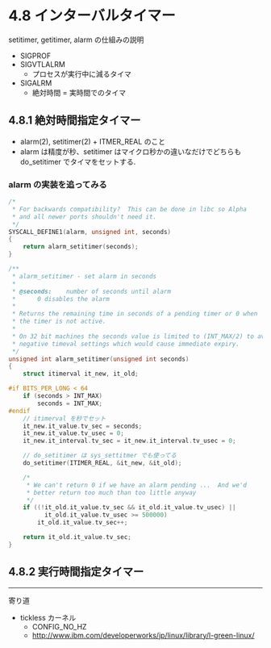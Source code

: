 
# 4.8 インターバルタイマー

setitimer, getitimer, alarm の仕組みの説明

 * SIGPROF
 * SIGVTLALRM
   * プロセスが実行中に減るタイマ
 * SIGALRM
   * 絶対時間 = 実時間でのタイマ

## 4.8.1 絶対時間指定タイマー

 * alarm(2), setitimer(2) + ITMER_REAL のこと
 * alarm は精度が秒、setitimer はマイクロ秒かの違いなだけでどちらも do_setitimer でタイマをセットする.

### alarm の実装を追ってみる

```c
/*
 * For backwards compatibility?  This can be done in libc so Alpha
 * and all newer ports shouldn't need it.
 */
SYSCALL_DEFINE1(alarm, unsigned int, seconds)
{
	return alarm_setitimer(seconds);
}
```

```c
/**
 * alarm_setitimer - set alarm in seconds
 *
 * @seconds:	number of seconds until alarm
 *		0 disables the alarm
 *
 * Returns the remaining time in seconds of a pending timer or 0 when
 * the timer is not active.
 *
 * On 32 bit machines the seconds value is limited to (INT_MAX/2) to avoid
 * negative timeval settings which would cause immediate expiry.
 */
unsigned int alarm_setitimer(unsigned int seconds)
{
	struct itimerval it_new, it_old;

#if BITS_PER_LONG < 64
	if (seconds > INT_MAX)
		seconds = INT_MAX;
#endif
    // itimerval を秒でセット
	it_new.it_value.tv_sec = seconds;
	it_new.it_value.tv_usec = 0;
	it_new.it_interval.tv_sec = it_new.it_interval.tv_usec = 0;

    // do_setitimer は sys_settitmer でも使ってる
	do_setitimer(ITIMER_REAL, &it_new, &it_old);

	/*
	 * We can't return 0 if we have an alarm pending ...  And we'd
	 * better return too much than too little anyway
	 */
	if ((!it_old.it_value.tv_sec && it_old.it_value.tv_usec) ||
	      it_old.it_value.tv_usec >= 500000)
		it_old.it_value.tv_sec++;

	return it_old.it_value.tv_sec;
}
```

## 4.8.2 実行時間指定タイマー

----

寄り道

 * tickless カーネル
   * CONFIG_NO_HZ
   * http://www.ibm.com/developerworks/jp/linux/library/l-green-linux/